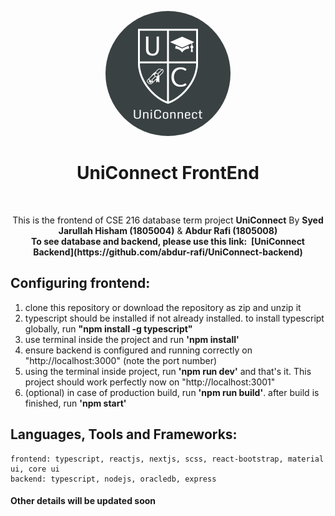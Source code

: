 
<p align="center">
 <img width="200px" 
      style="border-radius:50%" src="https://github.com/hishamcse/UniConnect-FrontEnd/blob/master/public/logo.png"  alt="UniConnect"/>
</p>

<h1 align="center"> UniConnect FrontEnd</h1><br />

 <p align="center">
   This is the frontend of CSE 216 database term project <b>UniConnect</b> By <b>Syed Jarullah Hisham (1805004)</b> & <b>Abdur Rafi (1805008)</b> <br />
   <b>To see database and backend, please use this link:&nbsp;&nbsp;[UniConnect Backend](https://github.com/abdur-rafi/UniConnect-backend) </b>
  </p>

## Configuring frontend:
   1. clone this repository or download the repository as zip and unzip it
   2. typescript should be installed if not already installed. to install typescript globally, run <b>"npm install -g typescript"</b>
   3. use terminal inside the project and run <b>'npm install'</b>
   4. ensure backend is configured and running correctly on "http://localhost:3000" (note the port number)
   5. using the terminal inside project, run <b>'npm run dev'</b> and that's it. This project should work perfectly now on "http://localhost:3001"
   6. (optional) in case of production build, run <b>'npm run build'</b>. after build is finished, run <b>'npm start'</b>

## Languages, Tools and Frameworks:
    frontend: typescript, reactjs, nextjs, scss, react-bootstrap, material ui, core ui
    backend: typescript, nodejs, oracledb, express

#### Other details will be updated soon
